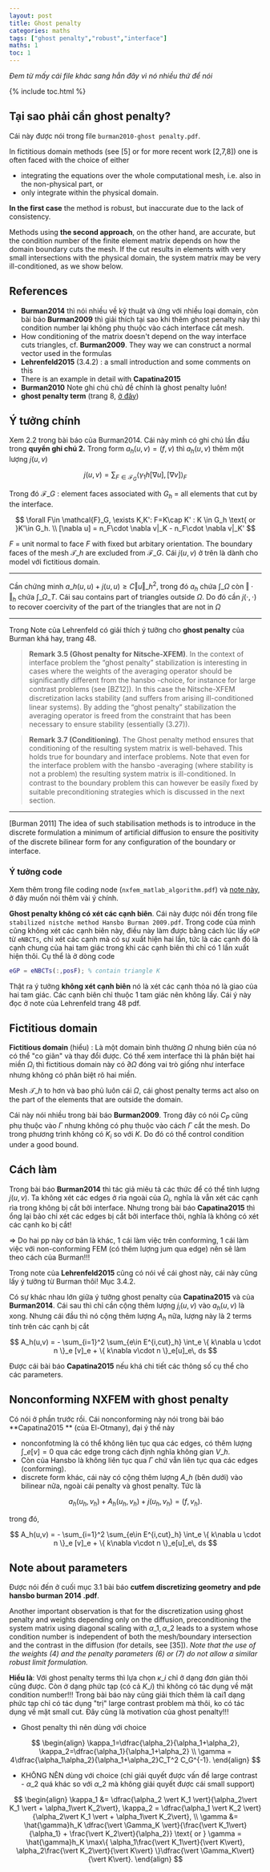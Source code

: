 ```yaml
---
layout: post
title: Ghost penalty
categories: maths
tags: ["ghost penalty","robust","interface"]
maths: 1
toc: 1
---
```


*Đem từ mấy cái file khác sang hẳn đây vì nó nhiều thứ để nói*

{% include toc.html %}

## Tại sao phải cần ghost penalty?

Cái này được nói trong file `burman2010-ghost penalty.pdf`.

In fictitious domain methods (see [5] or for more recent work [2,7,8]) one is often faced with the choice of either 

- integrating the equations over the whole computational mesh, i.e. also in the non-physical part, or 
- only integrate within the physical domain. 

**In the first case** the method is robust, but inaccurate due to the lack of consistency. 

Methods using **the second approach**, on the other hand, are accurate, but the condition number of the finite element matrix depends on how the domain boundary cuts the mesh. If the cut results in elements with very small intersections with the physical domain, the system matrix may be very ill-conditioned, as we show below.

## References

- **Burman2014** thì nói nhiều về kỹ thuật và ứng với nhiều loại domain, còn bài báo **Burman2009** thì giải thích tại sao khi thêm ghost penalty này thì condition number lại không phụ thuộc vào cách interface cắt mesh.
- How conditioning of the matrix doesn't depend on the way interface cuts triangles, cf. **Burman2009**. They way we can construct a normal vector used in the formulas
- **Lehrenfeld2015** (3.4.2) : a small introduction and some comments on this
- There is an example in detail with **Capatina2015**
- **Burman2010** Note ghi chú chủ đề chính là ghost penalty luôn!
-  **ghost penalty term** (trang 8, [ở đây](https://hal.inria.fr/hal-01149225/file/RR-8723.pdf))

## Ý tưởng chính

Xem 2.2 trong bài báo của Burman2014. Cái này mình có ghi chú lần đầu trong **quyển ghi chú 2.** Trong form $a_h(u,v)=(f,v)$ thì $a_h(u,v)$ thêm một lượng $j(u,v)$

$$
j(u,v) = \sum_{F\in \mathcal{F}_G} \langle \gamma_1 h [\nabla u],[\nabla v] \rangle_F
$$

Trong đó $\mathcal{F}\_G$ : element faces associated with $G_h$ = all elements that cut by the interface.

$$
\forall F\in \mathcal{F}_G, \exists K,K': F=K\cap K' : K \in G_h \text{ or }K'\in G_h. \\
[\nabla u] = n_F\cdot \nabla v|_K - n_F\cdot \nabla v|_K'
$$

$F$ = unit normal to face $F$ with fixed but arbitary orientation. The boundary faces of the mesh $\mathcal{T}\_h$ are excluded from $\mathcal{F}\_G$. Cái $j(u,v)$ ở trên là dành cho model với fictitious domain.

---

Cần chứng minh $a\_h(u,u) + j(u,u) \ge C \Vert u \Vert\_h^2$, trong đó $a_h$ chứa $\int\_{\Omega}$ còn $\Vert \cdot \Vert_h$ chứa $\int\_{\Omega\_T}$. Cái sau contains part of triangles outside $\Omega$. Do đó cần $j(\cdot,\cdot)$ to recover coercivity of the part of the triangles that are not in $\Omega$

---

Trong Note của Lehrenfeld có giải thích ý tưởng cho **ghost penalty** của Burman khá hay, trang 48.

> **Remark 3.5 (Ghost penalty for Nitsche-XFEM)**. In the context of interface problem the “ghost penalty” stabilization is interesting in cases where the weights of the averaging operator should be signiﬁcantly diﬀerent from the hansbo -choice, for instance for large contrast problems (see [BZ12]). In this case the Nitsche-XFEM discretization lacks stability (and suﬀers from arising ill-conditioned linear systems). By adding the “ghost penalty” stabilization the averaging operator is freed from the constraint that has been necessary to ensure stability (essentially (3.27)).

> **Remark 3.7 (Conditioning)**. The Ghost penalty method ensures that conditioning of the resulting system matrix is well-behaved. This holds true for boundary and interface problems. Note that even for the interface problem with the hansbo -averaging (where stability is not a problem) the resulting system matrix is ill-conditioned. In contrast to the boundary problem this can however be easily ﬁxed by suitable preconditioning strategies which is discussed in the next section.

---

[Burman 2011] The idea of such stabilisation methods is to introduce in the discrete formulation a minimum of artiﬁcial diffusion to ensure the positivity of the discrete bilinear form for any conﬁguration of the boundary or interface.

### Ý tưởng code

Xem thêm trong file coding node (`nxfem_matlab_algorithm.pdf`) và [note này](/maths/nxfem-hansbo-arnold-nitsche/#ghost-penalty), ở đây muốn nói thêm vài ý chính.

**Ghost penalty không có xét các cạnh biên**. Cái này được nói đến trong file `stabilized nistche method Hansbo Burman 2009.pdf`. Trong code của mình cũng không xét các cạnh biên này, điều này làm được bằng cách lúc lấy `eGP` từ `eNBCTs`, chỉ xét các cạnh mà có sự xuất hiện hai lần, tức là các cạnh đó là cạnh chung của hai tam giác trong khi các cạnh biên thì chỉ có 1 lần xuất hiện thôi. Cụ thể là ở dòng code

~~~ matlab
eGP = eNBCTs(:,posF); % contain triangle K
~~~

Thật ra ý tưởng **không xét cạnh biên** nó là xét các cạnh thỏa nó là giao của hai tam giác. Các cạnh biên chỉ thuộc 1 tam giác nên không lấy. Cái ý này đọc ở note của Lehrenfeld trang 48 pdf.

## Fictitious domain

**Fictitious domain** (hiểu) : Là một domain bình thường $\Omega$ nhưng biên của nó có thể "co giãn" và thay đổi được. Có thể xem interface thì là phân biệt hai miền $\Omega_i$ thì fictitious domain này có $\partial \Omega$ đóng vai trò giống như interface nhưng không có phân biệt rõ hai miền.

Mesh $\mathcal{T}\_h$ to hơn và bao phủ luôn cái $\Omega$, cái ghost penalty terms act also on the part of the elements that are outside the domain.

Cái này nói nhiều trong bài báo **Burman2009**. Trong đây có nói $C_P$ cũng phụ thuộc vào $\Gamma$ nhưng không có phụ thuộc vào cách $\Gamma$ cắt the mesh. Do trong phương trình không có $K_i$ so với $K$. Do đó có thể control condition under a good bound.

## Cách làm

Trong bài báo **Burman2014** thì tác giả miêu tả các thức để có thể tính lượng $j(u,v)$. Ta không xét các edges ở rìa ngoài của $\Omega_i$, nghĩa là vẫn xét các cạnh rìa trong không bị cắt bởi interface. Nhưng trong bài báo **Capatina2015** thì ổng lại bảo chỉ xét các edges bị cắt bởi interface thôi, nghĩa là không có xét các cạnh ko bị cắt!

$\Rightarrow$ Do hai pp này cơ bản là khác, 1 cái làm việc trên conforming, 1 cái làm việc với non-conforming FEM (có thêm lượng jum qua edge) nên sẽ làm theo cách của Burman!!!

Trong note của **Lehrenfeld2015** cũng có nói về cái ghost này, cái này cũng lấy ý tưởng từ Burman thôi! Mục 3.4.2.

Có sự khác nhau lớn giữa ý tưởng ghost penalty của **Capatina2015** và của **Burman2014**. Cái sau thì chỉ cần cộng thêm lượng $j_i(u,v)$ vào $a_h(u,v)$ là xong. Nhưng cái đầu thì nó cộng thêm lượng $A_h$ nữa, lượng này là 2 terms tính trên các cạnh bị cắt

$$
A_h(u,v) = - \sum_{i=1}^2 \sum_{e\in E^{i,cut}_h} \int_e \{ k\nabla u \cdot n \}_e [v]_e + \{ k\nabla v\cdot n \}_e[u]_e\, ds
$$

Được cái bài báo **Capatina2015** nếu khá chi tiết các thông số cụ thể cho các parameters.

## Nonconforming NXFEM with ghost penalty

Có nói ở phần trước rồi. Cái nonconforming này nói trong bài báo **Capatina2015 ** (của El-Otmany), đại ý thế này

- nonconfotming là có thể không liên tục qua các edges, có thêm lượng $\int\_e[v]=0$ qua các edge trong cách định nghĩa không gian $V\_h$.
- Còn của Hansbo là không liên tục qua $\Gamma$ chứ vẫn liên tục qua các edges (conforming).
- discrete form khác, cái này có cộng thêm lượng $A\_h$ (bên dưới) vào bilinear nữa, ngoài cái penalty và ghost penalty. Tức là 

$$
a_h(u_h,v_h)+A_h(u_h,v_h)+j(u_h,v_h) = (f,v_h).
$$

trong đó,

$$
A_h(u,v) = - \sum_{i=1}^2 \sum_{e\in E^{i,cut}_h} \int_e \{ k\nabla u \cdot n \}_e [v]_e + \{ k\nabla v\cdot n \}_e[u]_e\, ds
$$

## Note about parameters

Được nói đến ở cuối mục 3.1 bài báo **cutfem discretizing geometry and pde hansbo burman 2014 .pdf**. 

Another important observation is that for the discretization using ghost penalty and weights depending only on the diffusion, preconditioning the system matrix using diagonal scaling with $\alpha\_1, \alpha\_2$ leads to a system whose condition number is independent of both the mesh/boundary intersection and the contrast in the diffusion (for details, see [35]). *Note that the use of the weights (4) and the penalty parameters (6) or (7) do not allow a similar robust limit formulation.*

**Hiểu là**: Với ghost penalty terms thì lựa chọn $\kappa\_i$ chỉ ở dạng đơn giản thôi cũng được. Còn ở dạng phức tạp (có cả $K\_i$) thì không có tác dụng về mặt condition number!!! Trong bài báo này cũng giải thích thêm là cai1 dạng phức tạp chỉ có tác dụng "trị" large contrast problem mà thôi, ko có tác dụng về mặt small cut. Đây cũng là motivation của ghost penalty!!!

- Ghost penalty thì nên dùng với choice

$$
\begin{align}
\kappa_1=\dfrac{\alpha_2}{\alpha_1+\alpha_2}, \kappa_2=\dfrac{\alpha_1}{\alpha_1+\alpha_2} \\
\gamma = 4\dfrac{\alpha_1\alpha_2}{\alpha_1+\alpha_2}C_T^2 C_G^{-1}.
\end{align}
$$

- KHÔNG NÊN dùng với choice (chỉ giải quyết được vấn đề large contrast - $\alpha\_2$ quá khác so với $\alpha\_2$ mà không giải quyết được cái small support)

$$
\begin{align}
\kappa_1 &= \dfrac{\alpha_2 \vert K_1 \vert}{\alpha_2\vert K_1 \vert + \alpha_1\vert K_2\vert}, 
\kappa_2 = \dfrac{\alpha_1 \vert K_2 \vert}{\alpha_2\vert K_1 \vert + \alpha_1\vert K_2\vert}, \\
\gamma &= \hat{\gamma}h_K \dfrac{\vert \Gamma_K \vert}{\frac{\vert K_1\vert}{\alpha_1} + \frac{\vert K_2\vert}{\alpha_2}}
\text{ or } \gamma = \hat{\gamma}h_K \max\{ \alpha_1\frac{\vert K_1\vert}{\vert K\vert}, \alpha_2\frac{\vert K_2\vert}{\vert K\vert} \}\dfrac{\vert \Gamma_K\vert}{\vert K\vert}.
\end{align}
$$